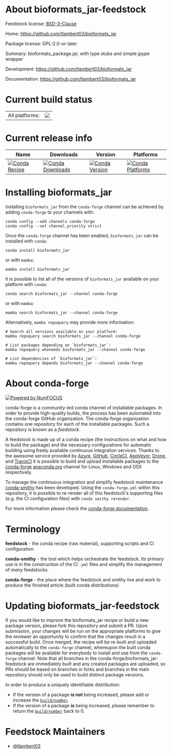 About bioformats_jar-feedstock
==============================

Feedstock license: [BSD-3-Clause](https://github.com/conda-forge/bioformats_jar-feedstock/blob/main/LICENSE.txt)

Home: https://github.com/tlambert03/bioformats_jar

Package license: GPL-2.0-or-later

Summary: bioformats_package.jar, with type stubs and simple jpype wrapper

Development: https://github.com/tlambert03/bioformats_jar

Documentation: https://github.com/tlambert03/bioformats_jar

Current build status
====================


<table><tr><td>All platforms:</td>
    <td>
      <a href="https://dev.azure.com/conda-forge/feedstock-builds/_build/latest?definitionId=13961&branchName=main">
        <img src="https://dev.azure.com/conda-forge/feedstock-builds/_apis/build/status/bioformats_jar-feedstock?branchName=main">
      </a>
    </td>
  </tr>
</table>

Current release info
====================

| Name | Downloads | Version | Platforms |
| --- | --- | --- | --- |
| [![Conda Recipe](https://img.shields.io/badge/recipe-bioformats_jar-green.svg)](https://anaconda.org/conda-forge/bioformats_jar) | [![Conda Downloads](https://img.shields.io/conda/dn/conda-forge/bioformats_jar.svg)](https://anaconda.org/conda-forge/bioformats_jar) | [![Conda Version](https://img.shields.io/conda/vn/conda-forge/bioformats_jar.svg)](https://anaconda.org/conda-forge/bioformats_jar) | [![Conda Platforms](https://img.shields.io/conda/pn/conda-forge/bioformats_jar.svg)](https://anaconda.org/conda-forge/bioformats_jar) |

Installing bioformats_jar
=========================

Installing `bioformats_jar` from the `conda-forge` channel can be achieved by adding `conda-forge` to your channels with:

```
conda config --add channels conda-forge
conda config --set channel_priority strict
```

Once the `conda-forge` channel has been enabled, `bioformats_jar` can be installed with `conda`:

```
conda install bioformats_jar
```

or with `mamba`:

```
mamba install bioformats_jar
```

It is possible to list all of the versions of `bioformats_jar` available on your platform with `conda`:

```
conda search bioformats_jar --channel conda-forge
```

or with `mamba`:

```
mamba search bioformats_jar --channel conda-forge
```

Alternatively, `mamba repoquery` may provide more information:

```
# Search all versions available on your platform:
mamba repoquery search bioformats_jar --channel conda-forge

# List packages depending on `bioformats_jar`:
mamba repoquery whoneeds bioformats_jar --channel conda-forge

# List dependencies of `bioformats_jar`:
mamba repoquery depends bioformats_jar --channel conda-forge
```


About conda-forge
=================

[![Powered by
NumFOCUS](https://img.shields.io/badge/powered%20by-NumFOCUS-orange.svg?style=flat&colorA=E1523D&colorB=007D8A)](https://numfocus.org)

conda-forge is a community-led conda channel of installable packages.
In order to provide high-quality builds, the process has been automated into the
conda-forge GitHub organization. The conda-forge organization contains one repository
for each of the installable packages. Such a repository is known as a *feedstock*.

A feedstock is made up of a conda recipe (the instructions on what and how to build
the package) and the necessary configurations for automatic building using freely
available continuous integration services. Thanks to the awesome service provided by
[Azure](https://azure.microsoft.com/en-us/services/devops/), [GitHub](https://github.com/),
[CircleCI](https://circleci.com/), [AppVeyor](https://www.appveyor.com/),
[Drone](https://cloud.drone.io/welcome), and [TravisCI](https://travis-ci.com/)
it is possible to build and upload installable packages to the
[conda-forge](https://anaconda.org/conda-forge) [anaconda.org](https://anaconda.org/)
channel for Linux, Windows and OSX respectively.

To manage the continuous integration and simplify feedstock maintenance
[conda-smithy](https://github.com/conda-forge/conda-smithy) has been developed.
Using the ``conda-forge.yml`` within this repository, it is possible to re-render all of
this feedstock's supporting files (e.g. the CI configuration files) with ``conda smithy rerender``.

For more information please check the [conda-forge documentation](https://conda-forge.org/docs/).

Terminology
===========

**feedstock** - the conda recipe (raw material), supporting scripts and CI configuration.

**conda-smithy** - the tool which helps orchestrate the feedstock.
                   Its primary use is in the construction of the CI ``.yml`` files
                   and simplify the management of *many* feedstocks.

**conda-forge** - the place where the feedstock and smithy live and work to
                  produce the finished article (built conda distributions)


Updating bioformats_jar-feedstock
=================================

If you would like to improve the bioformats_jar recipe or build a new
package version, please fork this repository and submit a PR. Upon submission,
your changes will be run on the appropriate platforms to give the reviewer an
opportunity to confirm that the changes result in a successful build. Once
merged, the recipe will be re-built and uploaded automatically to the
`conda-forge` channel, whereupon the built conda packages will be available for
everybody to install and use from the `conda-forge` channel.
Note that all branches in the conda-forge/bioformats_jar-feedstock are
immediately built and any created packages are uploaded, so PRs should be based
on branches in forks and branches in the main repository should only be used to
build distinct package versions.

In order to produce a uniquely identifiable distribution:
 * If the version of a package **is not** being increased, please add or increase
   the [``build/number``](https://docs.conda.io/projects/conda-build/en/latest/resources/define-metadata.html#build-number-and-string).
 * If the version of a package **is** being increased, please remember to return
   the [``build/number``](https://docs.conda.io/projects/conda-build/en/latest/resources/define-metadata.html#build-number-and-string)
   back to 0.

Feedstock Maintainers
=====================

* [@tlambert03](https://github.com/tlambert03/)

